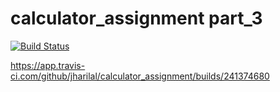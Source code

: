 # calculator_assignment part_3

[![Build Status](https://app.travis-ci.com/kaw393939/calc2.svg?branch=main)](https://app.travis-ci.com/github/jharilal/calculator_assignment/builds/241374680)

https://app.travis-ci.com/github/jharilal/calculator_assignment/builds/241374680
